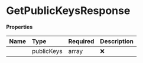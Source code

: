 # GetPublicKeysResponse



**Properties**

| Name | Type | Required | Description |
| :-------- | :----------| :----------| :----------|
    | publicKeys | array | ❌ |  |




<!-- This file was generated by liblab | https://liblab.com/ -->